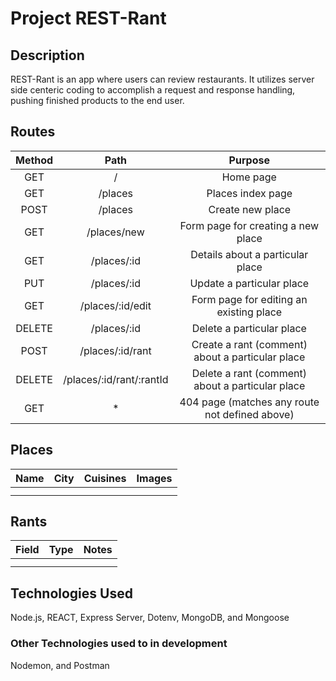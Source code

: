 # Project REST-Rant

## Description
REST-Rant is an app where users can review restaurants. It utilizes server side centeric coding to accomplish a request and response handling, pushing finished products to the end user.

## Routes
| Method |           Path           |                      Purpose                     |
|:------:|:------------------------:|:------------------------------------------------:|
|   GET  |             /            |                     Home page                    |
|   GET  |          /places         |                 Places index page                |
|  POST  |          /places         |                 Create new place                 |
|   GET  |        /places/new       |        Form page for creating a new place        |
|   GET  |        /places/:id       |         Details about a particular place         |
|   PUT  |        /places/:id       |             Update a particular place            |
|   GET  |     /places/:id/edit     |      Form page for editing an existing place     |
| DELETE |        /places/:id       |             Delete a particular place            |
|  POST  |     /places/:id/rant     | Create a rant (comment) about a particular place |
| DELETE | /places/:id/rant/:rantId | Delete a rant (comment) about a particular place |
|   GET  |             *            |  404 page (matches any route not defined above)  |

## Places
| Name   |           City           |                      Cuisines                    |                        Images                    |
|:------:|:------------------------:|:------------------------------------------------:|:------------------------------------------------:|
|        |                          |                                                  |                                                  |
|        |                          |                                                  |                                                  |

## Rants
| Field   |           Type           |                     Notes                        | 
|:-------:|:------------------------:|:------------------------------------------------:|
|         |                          |                                                  |
|         |                          |                                                  |

## Technologies Used
Node.js, REACT, Express Server, Dotenv, MongoDB, and Mongoose

### Other Technologies used to in development
Nodemon, and Postman